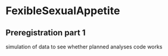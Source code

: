 # FexibleSexualAppetite

## Preregistration part 1
simulation of data to see whether planned analyses code works